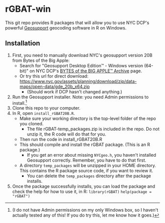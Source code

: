 # rGBAT-win
This git repo provides R packages that will allow you to use NYC DCP's powerful [Geosupport](https://www.nyc.gov/site/planning/data-maps/open-data/dwn-gde-home.page) geocoding software in R on Windows.

## Installation
1. First, you need to manually download NYC's geosupport version 20B from Bytes of the Big Apple:
    * Search for "Geosupport Desktop Edition™ - Windows version (64-bit)" on NYC DCP's [BYTES of the BIG APPLE™ Archive](https://www.nyc.gov/site/planning/data-maps/open-data/bytes-archive.page) page.
    * Or try this url for direct download: https://www.nyc.gov/assets/planning/download/zip/data-maps/open-data/gde_20b_x64.zip 
        * (Should work if DCP hasn't changed anything.)
2. Run the Geosupport installer. Note: you need Admin permissions to install.[^1]
3. Clone this repo to your computer.
4. In R, open ```install_rGBAT20B.R```. 
    * Make sure your working directory is the top-level folder of the repo you cloned. 
        * The file rGBAT-temp_packages.zip is included in the repo. Do not unzip it, the R code will do that for you.
    * Then run the code in install_rGBAT20B.R
    * This should compile and install the rGBAT package. (This is an R package.)
        * If you get an error about missing ```NYCgeo.h```, you haven't installed Geosupport correctly. Remember, you have to do that first.
    * A directory ```temp_packages``` will be unzipped in your HOME directory. This contains the R package source code, if you want to review it.
        * You can delete the ```temp_packages``` directory after the package installs.
5. Once the package successfully installs, you can load the package and check the help for how to use it, in R:
				```library(rGBAT)```
				```help(package = "rGBAT")```

[^1]: (I do not have Admin permissions on my only Windows box, so I haven't actually tested any of this! If you do try this, let me know how it goes.)



